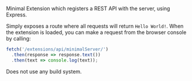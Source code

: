 Minimal Extension which registers a REST API with the server, using Express.

Simply exposes a route where all requests will return `Hello World!`. When the extension is loaded, you can make a request from the browser console by calling:

```javascript
fetch('/extensions/api/minimalServer/')
  .then(response => response.text())
  .then(text => console.log(text));
```

Does not use any build system.